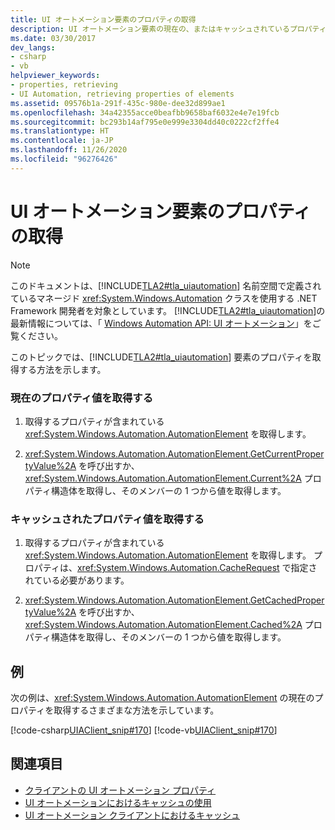 ```yaml
---
title: UI オートメーション要素のプロパティの取得
description: UI オートメーション要素の現在の、またはキャッシュされているプロパティを取得する方法について、手順と例をご覧ください。
ms.date: 03/30/2017
dev_langs:
- csharp
- vb
helpviewer_keywords:
- properties, retrieving
- UI Automation, retrieving properties of elements
ms.assetid: 09576b1a-291f-435c-980e-dee32d899ae1
ms.openlocfilehash: 34a42355acce0beafbb9658baf6032e4e7e19fcb
ms.sourcegitcommit: bc293b14af795e0e999e3304dd40c0222cf2ffe4
ms.translationtype: HT
ms.contentlocale: ja-JP
ms.lasthandoff: 11/26/2020
ms.locfileid: "96276426"
---
```

# <a name="get-ui-automation-element-properties"></a>UI オートメーション要素のプロパティの取得

> [!NOTE]
> このドキュメントは、[!INCLUDE[TLA2#tla_uiautomation](../../../includes/tla2sharptla-uiautomation-md.md)] 名前空間で定義されているマネージド <xref:System.Windows.Automation> クラスを使用する .NET Framework 開発者を対象としています。 [!INCLUDE[TLA2#tla_uiautomation](../../../includes/tla2sharptla-uiautomation-md.md)]の最新情報については、「 [Windows Automation API: UI オートメーション](/windows/win32/winauto/entry-uiauto-win32)」をご覧ください。  
  
 このトピックでは、[!INCLUDE[TLA2#tla_uiautomation](../../../includes/tla2sharptla-uiautomation-md.md)] 要素のプロパティを取得する方法を示します。  
  
### <a name="get-a-current-property-value"></a>現在のプロパティ値を取得する  
  
1. 取得するプロパティが含まれている <xref:System.Windows.Automation.AutomationElement> を取得します。  
  
2. <xref:System.Windows.Automation.AutomationElement.GetCurrentPropertyValue%2A> を呼び出すか、<xref:System.Windows.Automation.AutomationElement.Current%2A> プロパティ構造体を取得し、そのメンバーの 1 つから値を取得します。  
  
### <a name="get-a-cached-property-value"></a>キャッシュされたプロパティ値を取得する  
  
1. 取得するプロパティが含まれている <xref:System.Windows.Automation.AutomationElement> を取得します。 プロパティは、<xref:System.Windows.Automation.CacheRequest> で指定されている必要があります。  
  
2. <xref:System.Windows.Automation.AutomationElement.GetCachedPropertyValue%2A> を呼び出すか、<xref:System.Windows.Automation.AutomationElement.Cached%2A> プロパティ構造体を取得し、そのメンバーの 1 つから値を取得します。  
  
## <a name="example"></a>例  

 次の例は、<xref:System.Windows.Automation.AutomationElement> の現在のプロパティを取得するさまざまな方法を示しています。  
  
 [!code-csharp[UIAClient_snip#170](../../../samples/snippets/csharp/VS_Snippets_Wpf/UIAClient_snip/CSharp/ClientForm.cs#170)]
 [!code-vb[UIAClient_snip#170](../../../samples/snippets/visualbasic/VS_Snippets_Wpf/UIAClient_snip/VisualBasic/ClientForm.vb#170)]  
  
## <a name="see-also"></a>関連項目

- [クライアントの UI オートメーション プロパティ](ui-automation-properties-for-clients.md)
- [UI オートメーションにおけるキャッシュの使用](use-caching-in-ui-automation.md)
- [UI オートメーション クライアントにおけるキャッシュ](caching-in-ui-automation-clients.md)

